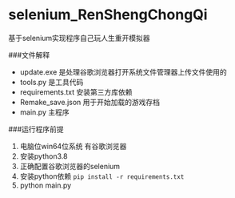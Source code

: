 # selenium_RenShengChongQi
 基于selenium实现程序自己玩人生重开模拟器

###文件解释
* update.exe 是处理谷歌浏览器打开系统文件管理器上传文件使用的
* tools.py 是工具代码
* requirements.txt 安装第三方库依赖
* Remake_save.json 用于开始加载的游戏存档
* main.py 主程序

###运行程序前提
1. 电脑位win64位系统 有谷歌浏览器
2. 安装python3.8
3. 正确配置谷歌浏览器的selenium
4. 安装python依赖
   `pip install -r requirements.txt `
5. python main.py

 